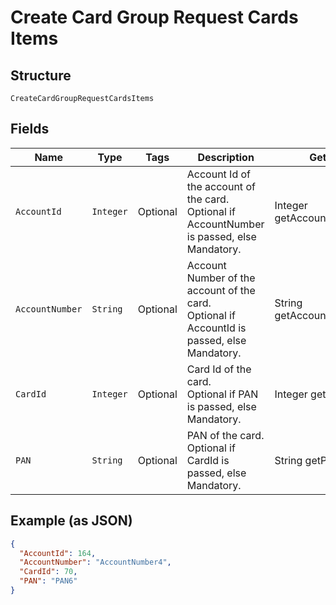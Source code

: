 
# Create Card Group Request Cards Items

## Structure

`CreateCardGroupRequestCardsItems`

## Fields

| Name | Type | Tags | Description | Getter | Setter |
|  --- | --- | --- | --- | --- | --- |
| `AccountId` | `Integer` | Optional | Account Id of the account of the card.<br>Optional if AccountNumber is passed, else Mandatory. | Integer getAccountId() | setAccountId(Integer accountId) |
| `AccountNumber` | `String` | Optional | Account Number of the account of the card.<br>Optional if AccountId is passed, else Mandatory. | String getAccountNumber() | setAccountNumber(String accountNumber) |
| `CardId` | `Integer` | Optional | Card Id of the card.<br>Optional if PAN is passed, else Mandatory. | Integer getCardId() | setCardId(Integer cardId) |
| `PAN` | `String` | Optional | PAN of the card.<br>Optional if CardId is passed, else Mandatory. | String getPAN() | setPAN(String pAN) |

## Example (as JSON)

```json
{
  "AccountId": 164,
  "AccountNumber": "AccountNumber4",
  "CardId": 70,
  "PAN": "PAN6"
}
```

